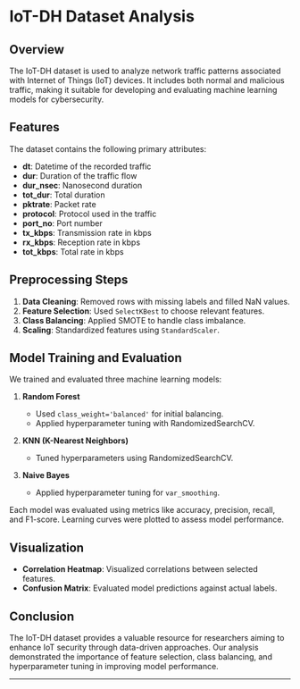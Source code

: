 # IoT-DH Dataset Analysis

## Overview

The IoT-DH dataset is used to analyze network traffic patterns associated with Internet of Things (IoT) devices. It includes both normal and malicious traffic, making it suitable for developing and evaluating machine learning models for cybersecurity.

## Features

The dataset contains the following primary attributes:

- **dt**: Datetime of the recorded traffic
- **dur**: Duration of the traffic flow
- **dur_nsec**: Nanosecond duration
- **tot_dur**: Total duration
- **pktrate**: Packet rate
- **protocol**: Protocol used in the traffic
- **port_no**: Port number
- **tx_kbps**: Transmission rate in kbps
- **rx_kbps**: Reception rate in kbps
- **tot_kbps**: Total rate in kbps

## Preprocessing Steps

1. **Data Cleaning**: Removed rows with missing labels and filled NaN values.
2. **Feature Selection**: Used `SelectKBest` to choose relevant features.
3. **Class Balancing**: Applied SMOTE to handle class imbalance.
4. **Scaling**: Standardized features using `StandardScaler`.

## Model Training and Evaluation

We trained and evaluated three machine learning models:

1. **Random Forest**
   - Used `class_weight='balanced'` for initial balancing.
   - Applied hyperparameter tuning with RandomizedSearchCV.

2. **KNN (K-Nearest Neighbors)**
   - Tuned hyperparameters using RandomizedSearchCV.

3. **Naive Bayes**
   - Applied hyperparameter tuning for `var_smoothing`.

Each model was evaluated using metrics like accuracy, precision, recall, and F1-score. Learning curves were plotted to assess model performance.

## Visualization

- **Correlation Heatmap**: Visualized correlations between selected features.
- **Confusion Matrix**: Evaluated model predictions against actual labels.

## Conclusion

The IoT-DH dataset provides a valuable resource for researchers aiming to enhance IoT security through data-driven approaches. Our analysis demonstrated the importance of feature selection, class balancing, and hyperparameter tuning in improving model performance.

--- 
